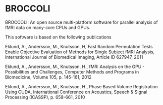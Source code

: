BROCCOLI
========

BROCCOLI: An open source multi-platform software for parallel analysis of fMRI data on many-core CPUs and GPUs.

This software is based on the following publications

Eklund, A., Andersson, M., Knutsson, H, Fast Random Permutation Tests Enable Objective Evaluation of Methods for Single Subject fMRI Analysis, 
International Journal of Biomedical Imaging, Article ID 627947, 2011

Eklund, A., Andersson, M., Knutsson, H., fMRI Analysis on the GPU - Possibilities and Challenges, Computer Methods and Programs in Biomedicine, Volume 105, p. 145-161, 2012

Eklund, A., Andersson, M., Knutsson, H., Phase Based Volume Registration Using CUDA, International Conference on Acoustics, Speech & Signal Processing (ICASSP), p. 658-661, 2010